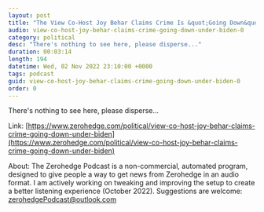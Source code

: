 ```yaml
---
layout: post
title: "The View Co-Host Joy Behar Claims Crime Is &quot;Going Down&quot; Under Biden"
audio: view-co-host-joy-behar-claims-crime-going-down-under-biden-0
category: political
desc: "There's nothing to see here, please disperse..."
duration: 00:03:14
length: 194
datetime: Wed, 02 Nov 2022 23:10:00 +0000
tags: podcast
guid: view-co-host-joy-behar-claims-crime-going-down-under-biden-0
order: 0
---
```

There's nothing to see here, please disperse...

Link: [https://www.zerohedge.com/political/view-co-host-joy-behar-claims-crime-going-down-under-biden](https://www.zerohedge.com/political/view-co-host-joy-behar-claims-crime-going-down-under-biden)

About: The Zerohedge Podcast is a non-commercial, automated program, designed to give people a way to get news from Zerohedge in an audio format.  I am actively working on tweaking and improving the setup to create a better listening experience (October 2022).  Suggestions are welcome: [zerohedgePodcast@outlook.com](mailto:zerohedgePodcast@outlook.com)